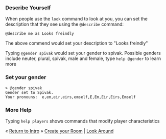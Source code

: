 ### Describe Yourself

When people use the `look` command to look at you, you can set the description
that they see using the `@describe` command:

```
@describe me as Looks freindly
```

The above commend would set your description to "Looks freindly"

Typing `@gender spivak` would set your gender to spivak. Possible genders
include neuter, plural, spivak, male and female, type `help @gender` to learn
more

### Set your gender

```
> @gender spivak
Gender set to Spivak.
Your pronouns:  e,em,eir,eirs,emself,E,Em,Eir,Eirs,Emself
```


### More Help

Typing `help players` shows commands that modify player characteristics

&laquo; [Return to Intro](#intro) &raquo;  [Create your Room](#createroom) | [Look Around](#lookaround)
